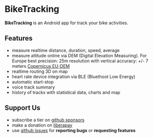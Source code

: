 # BikeTracking

__BikeTracking__ is an Android app for track your bike activities. 

## Features

* measure realtime distance, duration, speed, average
* measure altitude online via DEM (Digital Elevation Measuring). For Europe best precision: 25m resolution with vertical accuracy: +/- 7 meters [Copernicus EU-DEM](https://land.copernicus.eu/imagery-in-situ/eu-dem)
* realtime routing 3D on map
* heart rate device integration via BLE (Bluethoot Low Energy)
* automatic start-stop
* voice track summary
* history of tracks with statistical data, charts and map

## Support Us

* subscribe a tier on [github sponsors](https://github.com/sponsors/heyteacher)
* make a donation on [liberapay](https://liberapay.com/heyteacher)
* use [github issues](https://github.com/heyteacher/biketracking/issues) for __reporting bugs__ or __requesting features__

